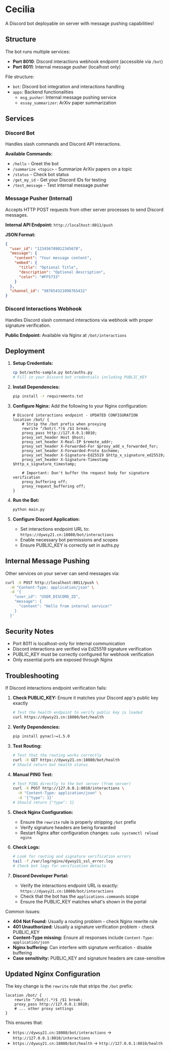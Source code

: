# Cecilia

A Discord bot deployable on server with message pushing capabilities!

## Structure

The bot runs multiple services:
- **Port 8010**: Discord interactions webhook endpoint (accessible via `/bot`)
- **Port 8011**: Internal message pusher (localhost only)

File structure:
- `bot`: Discord bot integration and interactions handling
- `apps`: Backend functionalities
  - `msg_pusher`: Internal message pushing service
  - `essay_summarizer`: ArXiv paper summarization

## Services

### Discord Bot
Handles slash commands and Discord API interactions.

**Available Commands:**
- `/hello` - Greet the bot
- `/summarize <topic>` - Summarize ArXiv papers on a topic
- `/status` - Check bot status
- `/get_my_id` - Get your Discord IDs for testing
- `/test_message` - Test internal message pusher

### Message Pusher (Internal)
Accepts HTTP POST requests from other server processes to send Discord messages.

**Internal API Endpoint:** `http://localhost:8011/push`

**JSON Format:**
```json
{
  "user_id": "123456789012345678",
  "message": {
    "content": "Your message content",
    "embed": {
      "title": "Optional Title",
      "description": "Optional description",
      "color": "#FF5733"
    }
  },
  "channel_id": "987654321098765432"
}
```

### Discord Interactions Webhook
Handles Discord slash command interactions via webhook with proper signature verification.

**Public Endpoint:** Available via Nginx at `/bot/interactions`

## Deployment

1. **Setup Credentials:**
   ```bash
   cp bot/auths-sample.py bot/auths.py
   # Fill in your Discord bot credentials including PUBLIC_KEY
   ```

2. **Install Dependencies:**
   ```bash
   pip install -r requirements.txt
   ```

3. **Configure Nginx:**
   Add the following to your Nginx configuration:
   ```nginx
   # Discord interactions endpoint - UPDATED CONFIGURATION
   location /bot/ {
       # Strip the /bot prefix when proxying
       rewrite ^/bot/(.*)$ /$1 break;
       proxy_pass http://127.0.0.1:8010;
       proxy_set_header Host $host;
       proxy_set_header X-Real-IP $remote_addr;
       proxy_set_header X-Forwarded-For $proxy_add_x_forwarded_for;
       proxy_set_header X-Forwarded-Proto $scheme;
       proxy_set_header X-Signature-Ed25519 $http_x_signature_ed25519;
       proxy_set_header X-Signature-Timestamp $http_x_signature_timestamp;
       
       # Important: Don't buffer the request body for signature verification
       proxy_buffering off;
       proxy_request_buffering off;
   }
   ```

4. **Run the Bot:**
   ```bash
   python main.py
   ```

5. **Configure Discord Application:**
   - Set interactions endpoint URL to: `https://dywsy21.cn:18080/bot/interactions`
   - Enable necessary bot permissions and scopes
   - Ensure PUBLIC_KEY is correctly set in auths.py

## Internal Message Pushing

Other services on your server can send messages via:

```bash
curl -X POST http://localhost:8011/push \
  -H "Content-Type: application/json" \
  -d '{
    "user_id": "USER_DISCORD_ID",
    "message": {
      "content": "Hello from internal service!"
    }
  }'
```

## Security Notes

- Port 8011 is localhost-only for internal communication
- Discord interactions are verified via Ed25519 signature verification
- PUBLIC_KEY must be correctly configured for webhook verification
- Only essential ports are exposed through Nginx

## Troubleshooting

If Discord interactions endpoint verification fails:

1. **Check PUBLIC_KEY:** Ensure it matches your Discord app's public key exactly
   ```bash
   # Test the health endpoint to verify public key is loaded
   curl https://dywsy21.cn:18080/bot/health
   ```

2. **Verify Dependencies:**
   ```bash
   pip install pynacl>=1.5.0
   ```

3. **Test Routing:**
   ```bash
   # Test that the routing works correctly
   curl -X GET https://dywsy21.cn:18080/bot/health
   # Should return bot health status
   ```

4. **Manual PING Test:**
   ```bash
   # Test PING directly to the bot server (from server)
   curl -X POST http://127.0.0.1:8010/interactions \
     -H "Content-Type: application/json" \
     -d '{"type": 1}'
   # Should return {"type": 1}
   ```

5. **Check Nginx Configuration:**
   - Ensure the `rewrite` rule is properly stripping `/bot` prefix
   - Verify signature headers are being forwarded
   - Restart Nginx after configuration changes: `sudo systemctl reload nginx`

6. **Check Logs:**
   ```bash
   # Look for routing and signature verification errors
   tail -f /var/log/nginx/dywsy21_ssl_error.log
   # Check bot logs for verification details
   ```

7. **Discord Developer Portal:**
   - Verify the interactions endpoint URL is exactly: `https://dywsy21.cn:18080/bot/interactions`
   - Check that the bot has the `applications.commands` scope
   - Ensure the PUBLIC_KEY matches what's shown in the portal

Common Issues:
- **404 Not Found:** Usually a routing problem - check Nginx rewrite rule
- **401 Unauthorized:** Usually a signature verification problem - check PUBLIC_KEY
- **Content-Type missing:** Ensure all responses include `Content-Type: application/json`
- **Nginx buffering:** Can interfere with signature verification - disable buffering
- **Case sensitivity:** PUBLIC_KEY and signature headers are case-sensitive

## Updated Nginx Configuration

The key change is the `rewrite` rule that strips the `/bot` prefix:

```nginx
location /bot/ {
    rewrite ^/bot/(.*)$ /$1 break;
    proxy_pass http://127.0.0.1:8010;
    # ... other proxy settings
}
```

This ensures that:
- `https://dywsy21.cn:18080/bot/interactions` → `http://127.0.0.1:8010/interactions`
- `https://dywsy21.cn:18080/bot/health` → `http://127.0.0.1:8010/health`
